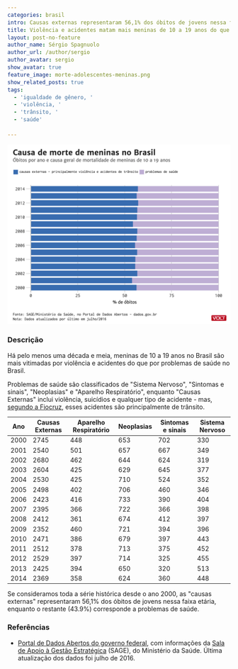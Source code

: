 ```yaml
---
categories: brasil
intro: Causas externas representaram 56,1% dos óbitos de jovens nessa faixa etária
title: Violência e acidentes matam mais meninas de 10 a 19 anos do que problemas de saúde
layout: post-no-feature
author_name: Sérgio Spagnuolo
author_url: /author/sergio
author_avatar: sergio
show_avatar: true
feature_image: morte-adolescentes-meninas.png
show_related_posts: true
tags:
  - 'igualdade de gênero, '
  - 'violência, '
  - 'trânsito, '
  - 'saúde'

---
```


![Grafico mortes meninas](/graf/morte-adolescentes-meninas.png)

### Descrição

Há pelo menos uma década e meia, meninas de 10 a 19 anos no Brasil são mais vitimadas por violência e acidentes do que por problemas de saúde no Brasil.

Problemas de saúde são classificados de "Sistema Nervoso", "Sintomas e sinais", "Neoplasias" e "Aparelho Respiratório", enquanto "Causas Externas" inclui violência, suicídios e qualquer tipo de acidente - mas, [segundo a Fiocruz](http://www.epsjv.fiocruz.br/pdtsp/index.php?s_livro_id=6&area_id=4&autor_id=&capitulo_id=24&sub_capitulo_id=84&arquivo=ver_conteudo_2), esses acidentes são principalmente de trânsito.

| Ano  | Causas Externas | Aparelho Respiratório | Neoplasias | Sintomas e sinais | Sistema Nervoso |
|------|-----------------|-----------------------|------------|-------------------|-----------------|
| 2000 | 2745            | 448                   | 653        | 702               | 330             |
| 2001 | 2540            | 501                   | 657        | 667               | 349             |
| 2002 | 2680            | 462                   | 644        | 624               | 319             |
| 2003 | 2604            | 425                   | 629        | 645               | 377             |
| 2004 | 2530            | 425                   | 710        | 524               | 352             |
| 2005 | 2498            | 402                   | 706        | 460               | 346             |
| 2006 | 2423            | 416                   | 733        | 390               | 404             |
| 2007 | 2395            | 366                   | 722        | 366               | 398             |
| 2008 | 2412            | 361                   | 674        | 412               | 397             |
| 2009 | 2352            | 460                   | 721        | 394               | 396             |
| 2010 | 2471            | 386                   | 679        | 397               | 443             |
| 2011 | 2512            | 378                   | 713        | 375               | 452             |
| 2012 | 2529            | 397                   | 714        | 325               | 455             |
| 2013 | 2425            | 394                   | 650        | 320               | 513             |
| 2014 | 2369            | 358                   | 624        | 360               | 448             |

Se consideramos toda a série histórica desde o ano 2000, as "causas externas" representaram 56,1% dos óbitos de jovens nessa faixa etária, enquanto o restante (43.9%) corresponde a problemas de saúde.


### Referências

- [Portal de Dados Abertos do governo federal](http://dados.gov.br/dataset/mspainelsage_63/resource/b5449b5c-e3d8-4836-b98c-07f17f5ed2b7), com informações da [Sala de Apoio à Gestão Estratégica](http://sage.saude.gov.br/) (SAGE), do Ministério da Saúde. Última atualização dos dados foi julho de 2016.
